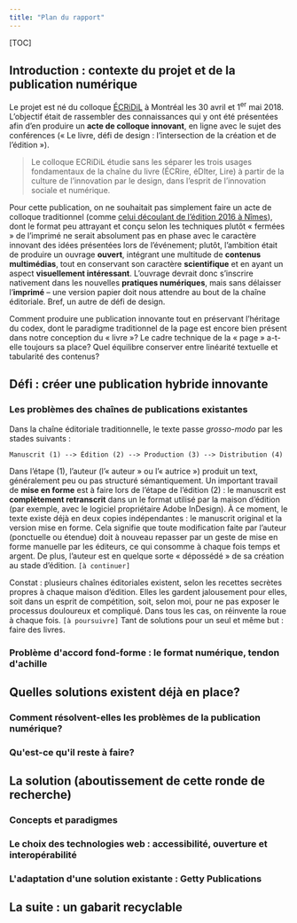 ```yaml
---
title: "Plan du rapport"
---
```


[TOC]

## Introduction : contexte du projet et de la publication numérique

Le projet est né du colloque [ÉCRiDiL](http://ecridil.ex-situ.info/) à Montréal les 30 avril et 1<sup>er</sup> mai 2018. L’objectif était de rassembler des connaissances qui y ont été présentées afin d’en produire un **acte de colloque innovant**, en ligne avec le sujet des conférences (« Le livre, défi de design : l’intersection de la création et de l’édition »).

>Le colloque ECRiDiL étudie sans les séparer les trois usages fondamentaux de la chaîne du livre (ÉCRire, éDIter,  Lire) à partir de la culture de l’innovation par le design, dans  l’esprit de l’innovation sociale et numérique.

Pour cette publication, on ne souhaitait pas simplement faire un acte de colloque traditionnel (comme [celui découlant de l’édition 2016 à Nîmes](https://desinnolivre.tumblr.com/)), dont le format peu attrayant et conçu selon les techniques plutôt « fermées » de l’imprimé ne serait absolument pas en phase avec le caractère innovant des idées présentées lors de l’événement; plutôt, l’ambition était de produire un ouvrage **ouvert**, intégrant une multitude de **contenus multimédias**, tout en conservant son caractère **scientifique** et en ayant un aspect **visuellement intéressant**. L’ouvrage devrait donc s’inscrire nativement dans les nouvelles **pratiques numériques**, mais sans délaisser l’**imprimé** – une version papier doit nous attendre au bout de la chaîne éditoriale. Bref, un autre de défi de design.

Comment produire une publication innovante tout en préservant l’héritage du codex, dont le paradigme traditionnel de la page est encore bien présent dans notre conception du « livre »? Le cadre technique de la « page » a-t-elle toujours sa place? Quel équilibre conserver entre linéarité textuelle et tabularité des contenus? 

## Défi : créer une publication hybride innovante

### Les problèmes des chaînes de publications existantes

Dans la chaîne éditoriale traditionnelle, le texte passe _grosso-modo_ par les stades suivants :

```
Manuscrit (1) --> Édition (2) --> Production (3) --> Distribution (4)
```

Dans l’étape (1), l’auteur (l’« auteur » ou l’« autrice ») produit un text, généralement peu ou pas structuré sémantiquement. Un important travail de **mise en forme** est à faire lors de l’étape de l’édition (2) : le manuscrit est **complètement retranscrit** dans un le format utilisé par la maison d’édition (par exemple, avec le logiciel propriétaire Adobe InDesign). À ce moment, le texte existe déjà en deux copies indépendantes : le manuscrit original et la version mise en forme. Cela signifie que toute modification faite par l’auteur (ponctuelle ou étendue) doit à nouveau repasser par un geste de mise en forme manuelle par les éditeurs, ce qui consomme à chaque fois temps et argent. De plus, l’auteur est en quelque sorte « dépossédé » de sa création au stade d’édition. `[à continuer]`

Constat : plusieurs chaînes éditoriales existent, selon les recettes secrètes propres à chaque maison d’édition. Elles les gardent jalousement pour elles, soit dans un esprit de compétition, soit, selon moi, pour ne pas exposer le processus douloureux et compliqué. Dans tous les cas, on réinvente la roue à chaque fois. `[à poursuivre]` Tant de solutions pour un seul et même but : faire des livres.

### Problème d'accord fond-forme : le format numérique, tendon d'achille

## Quelles solutions existent déjà en place?

### Comment résolvent-elles les problèmes de la publication numérique?

### Qu'est-ce qu'il reste à faire?

## La solution (aboutissement de cette ronde de recherche)

### Concepts et paradigmes

### Le choix des technologies web : accessibilité, ouverture et interopérabilité

### L'adaptation d'une solution existante : Getty Publications 

## La suite : un gabarit recyclable